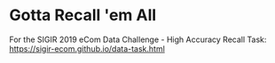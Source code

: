 # Gotta Recall 'em All
For the SIGIR 2019  eCom Data Challenge - High Accuracy Recall Task: https://sigir-ecom.github.io/data-task.html



